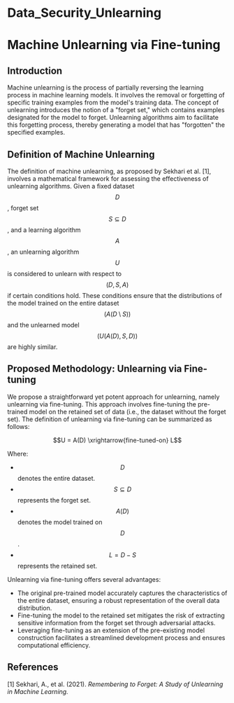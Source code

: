 # Data_Security_Unlearning
# Machine Unlearning via Fine-tuning

## Introduction

Machine unlearning is the process of partially reversing the learning process in machine learning models. It involves the removal or forgetting of specific training examples from the model's training data. The concept of unlearning introduces the notion of a "forget set," which contains examples designated for the model to forget. Unlearning algorithms aim to facilitate this forgetting process, thereby generating a model that has "forgotten" the specified examples.

## Definition of Machine Unlearning

The definition of machine unlearning, as proposed by Sekhari et al. [1], involves a mathematical framework for assessing the effectiveness of unlearning algorithms. Given a fixed dataset $$D$$, forget set $$S \subseteq D$$, and a learning algorithm $$A$$ , an unlearning algorithm $$U$$ is considered to unlearn with respect to $$(D,S,A)$$ if certain conditions hold. These conditions ensure that the distributions of the model trained on the entire dataset $$(A(D\setminus S))$$ and the unlearned model $$(U(A(D),S,D))$$ are highly similar.

## Proposed Methodology: Unlearning via Fine-tuning

We propose a straightforward yet potent approach for unlearning, namely unlearning via fine-tuning. This approach involves fine-tuning the pre-trained model on the retained set of data (i.e., the dataset without the forget set). The definition of unlearning via fine-tuning can be summarized as follows:

$$U = A(D) \xrightarrow{fine-tuned-on} L$$

Where:
- $$D$$ denotes the entire dataset.
- $$S \subseteq D$$ represents the forget set.
- $$A(D)$$ denotes the model trained on $$D$$.
- $$L = D - S$$ represents the retained set.

Unlearning via fine-tuning offers several advantages:
- The original pre-trained model accurately captures the characteristics of the entire dataset, ensuring a robust representation of the overall data distribution.
- Fine-tuning the model to the retained set mitigates the risk of extracting sensitive information from the forget set through adversarial attacks.
- Leveraging fine-tuning as an extension of the pre-existing model construction facilitates a streamlined development process and ensures computational efficiency.

## References
[1] Sekhari, A., et al. (2021). *Remembering to Forget: A Study of Unlearning in Machine Learning.*
